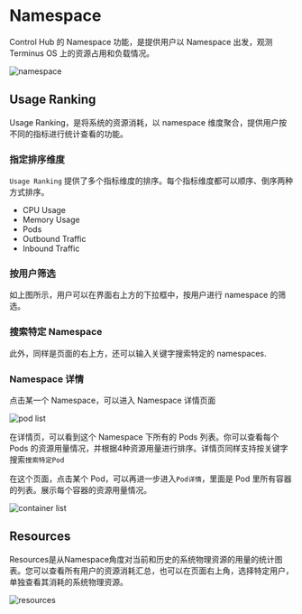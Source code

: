# Namespace

Control Hub 的 Namespace 功能，是提供用户以 Namespace 出发，观测 Terminus OS 上的资源占用和负载情况。

![namespace](/images/how-to/terminus/controlhub/namespace/01.jpg)

## Usage Ranking

Usage Ranking，是将系统的资源消耗，以 namespace 维度聚合，提供用户按不同的指标进行统计查看的功能。

### 指定排序维度

`Usage Ranking` 提供了多个指标维度的排序。每个指标维度都可以顺序、倒序两种方式排序。
- CPU Usage
- Memory Usage
- Pods
- Outbound Traffic
- Inbound Traffic


### 按用户筛选

如上图所示，用户可以在界面右上方的下拉框中，按用户进行 namespace 的筛选。

### 搜索特定 Namespace

此外，同样是页面的右上方，还可以输入关键字搜索特定的 namespaces.

### Namespace 详情

点击某一个 Namespace，可以进入 Namespace 详情页面

![pod list](/images/how-to/terminus/controlhub/namespace/02.jpg)

在详情页，可以看到这个 Namespace 下所有的 Pods 列表。你可以查看每个 Pods 的资源用量情况，并根据4种资源用量进行排序。详情页同样支持按关键字搜索`搜索特定Pod`

在这个页面，点击某个 Pod，可以再进一步进入`Pod详情`，里面是 Pod 里所有容器的列表。展示每个容器的资源用量情况。

![container list](/images/how-to/terminus/controlhub/namespace/03.jpg)


## Resources

Resources是从Namespace角度对当前和历史的系统物理资源的用量的统计图表。您可以查看所有用户的资源消耗汇总，也可以在页面右上角，选择特定用户，单独查看其消耗的系统物理资源。

![resources](/images/how-to/terminus/controlhub/namespace/04.jpg)

